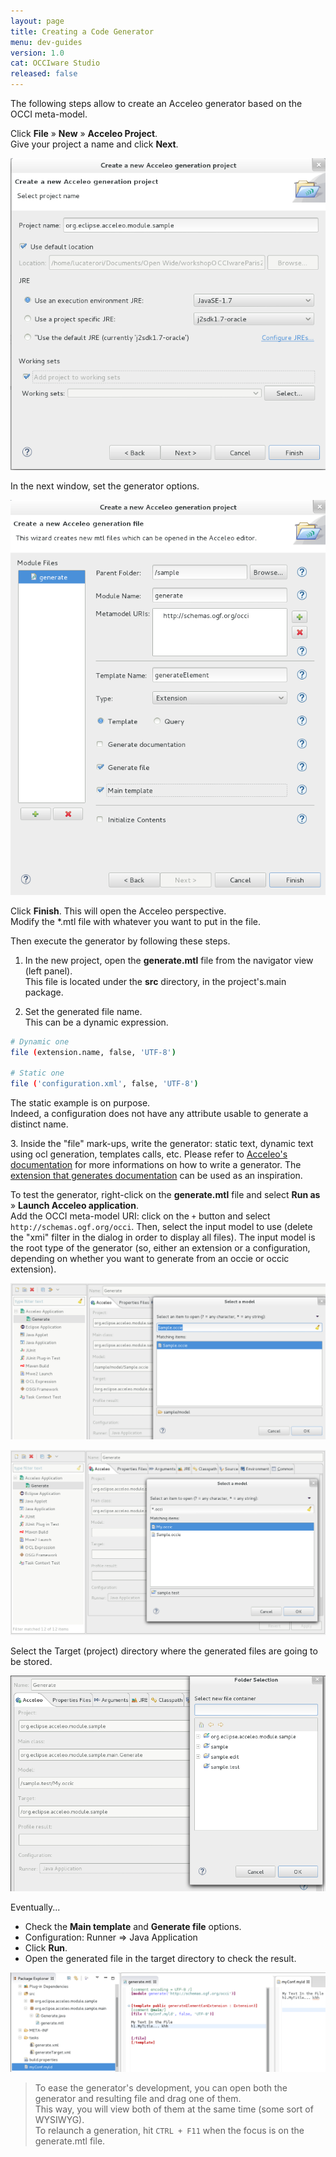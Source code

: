 ```yaml
---
layout: page
title: Creating a Code Generator
menu: dev-guides
version: 1.0
cat: OCCIware Studio
released: false
---
```


The following steps allow to create an Acceleo generator based on the OCCI meta-model.  

Click **File** » **New** » **Acceleo Project**.  
Give your project a name and click **Next**.

![Acceleo Project](/resources/images/code-generators/generator1.png)


In the next window, set the generator options.

![Generator](/resources/images/code-generators/generator2.png)


Click **Finish**. This will open the Acceleo perspective.  
Modify the \*.mtl file with whatever you want to put in the file.

Then execute the generator by following these steps.

1. In the new project, open the **generate.mtl** file from the navigator view (left panel).  
This file is located under the **src** directory, in the project's.main package.

2. Set the generated file name.  
This can be a dynamic expression.

```bash
# Dynamic one
file (extension.name, false, 'UTF-8')

# Static one
file ('configuration.xml', false, 'UTF-8')
```

The static example is on purpose.  
Indeed, a configuration does not have any attribute usable to generate a distinct name.
 
3\. Inside the "file" mark-ups, write the generator: static text, dynamic text using ocl generation, templates calls, etc. 
Please refer to [Acceleo's documentation](http://help.eclipse.org/mars/index.jsp?topic=%2Forg.eclipse.acceleo.doc%2Fpages%2Freference%2Flanguage.html)
for more informations on how to write a generator.
The [extension that generates documentation](https://github.com/occiware/ecore/blob/master/clouddesigner/org.occiware.clouddesigner.occi.gen.doc/src/org/occiware/clouddesigner/occi/gen/doc/main/generate.mtl) can be used as an inspiration.

To test the generator, right-click on the **generate.mtl** file and select **Run as** » **Launch Acceleo application**.  
Add the OCCI meta-model URI: click on the `+` button and select `http://schemas.ogf.org/occi`.
Then, select the input model to use (delete the "xmi" filter in the dialog in order to display all files).
The input model is the root type of the generator (so, either an extension or a configuration, depending on whether you
want to generate from an occie or occic extension).

![Add the OCCI metamodel URI](/resources/images/code-generators/generator3.png)

![Select the root type of the generator](/resources/images/code-generators/generator4.png)


Select the Target (project) directory where the generated files are going to be stored.

![Select the root type of the generator](/resources/images/code-generators/generator5.png)

Eventually...

* Check the **Main template** and **Generate file** options.
* Configuration: Runner => Java Application
* Click **Run**.
* Open the generated file in the target directory to check the result.

![Select a](/resources/images/code-generators/generator6.png)

> To ease the generator's development, you can open both the generator and resulting file and drag one of them.  
> This way, you will view both of them at the same time (some sort of WYSIWYG).  
> To relaunch a generation, hit `CTRL + F11` when the focus is on the generate.mtl file. 

